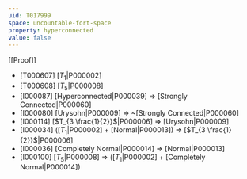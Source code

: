 ```yaml
---
uid: T017999
space: uncountable-fort-space
property: hyperconnected
value: false
---
```

[[Proof]]

* [T000607] [$T_1$|P000002]
* [T000608] [$T_5$|P000008]
* [I000087] [Hyperconnected|P000039] => [Strongly Connected|P000060]
* [I000080] [Urysohn|P000009] => ~[Strongly Connected|P000060]
* [I000114] [$T_{3 \frac{1}{2}}$|P000006] => [Urysohn|P000009]
* [I000034] ([$T_1$|P000002] + [Normal|P000013]) => [$T_{3 \frac{1}{2}}$|P000006]
* [I000036] [Completely Normal|P000014] => [Normal|P000013]
* [I000100] [$T_5$|P000008] => ([$T_1$|P000002] + [Completely Normal|P000014])

